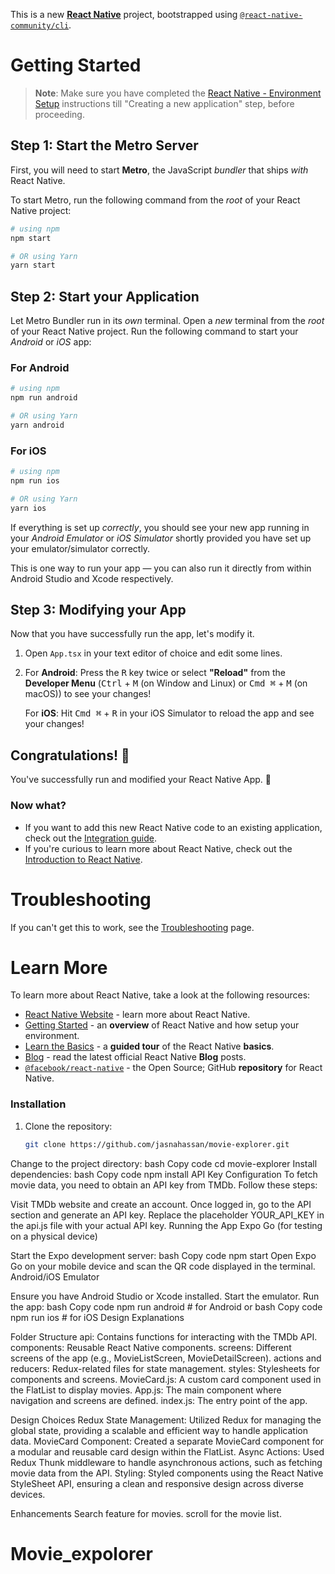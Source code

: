 This is a new [**React Native**](https://reactnative.dev) project, bootstrapped using [`@react-native-community/cli`](https://github.com/react-native-community/cli).

# Getting Started

>**Note**: Make sure you have completed the [React Native - Environment Setup](https://reactnative.dev/docs/environment-setup) instructions till "Creating a new application" step, before proceeding.

## Step 1: Start the Metro Server

First, you will need to start **Metro**, the JavaScript _bundler_ that ships _with_ React Native.

To start Metro, run the following command from the _root_ of your React Native project:

```bash
# using npm
npm start

# OR using Yarn
yarn start
```

## Step 2: Start your Application

Let Metro Bundler run in its _own_ terminal. Open a _new_ terminal from the _root_ of your React Native project. Run the following command to start your _Android_ or _iOS_ app:

### For Android

```bash
# using npm
npm run android

# OR using Yarn
yarn android
```

### For iOS

```bash
# using npm
npm run ios

# OR using Yarn
yarn ios
```

If everything is set up _correctly_, you should see your new app running in your _Android Emulator_ or _iOS Simulator_ shortly provided you have set up your emulator/simulator correctly.

This is one way to run your app — you can also run it directly from within Android Studio and Xcode respectively.

## Step 3: Modifying your App

Now that you have successfully run the app, let's modify it.

1. Open `App.tsx` in your text editor of choice and edit some lines.
2. For **Android**: Press the <kbd>R</kbd> key twice or select **"Reload"** from the **Developer Menu** (<kbd>Ctrl</kbd> + <kbd>M</kbd> (on Window and Linux) or <kbd>Cmd ⌘</kbd> + <kbd>M</kbd> (on macOS)) to see your changes!

   For **iOS**: Hit <kbd>Cmd ⌘</kbd> + <kbd>R</kbd> in your iOS Simulator to reload the app and see your changes!

## Congratulations! :tada:

You've successfully run and modified your React Native App. :partying_face:

### Now what?

- If you want to add this new React Native code to an existing application, check out the [Integration guide](https://reactnative.dev/docs/integration-with-existing-apps).
- If you're curious to learn more about React Native, check out the [Introduction to React Native](https://reactnative.dev/docs/getting-started).

# Troubleshooting

If you can't get this to work, see the [Troubleshooting](https://reactnative.dev/docs/troubleshooting) page.

# Learn More

To learn more about React Native, take a look at the following resources:

- [React Native Website](https://reactnative.dev) - learn more about React Native.
- [Getting Started](https://reactnative.dev/docs/environment-setup) - an **overview** of React Native and how setup your environment.
- [Learn the Basics](https://reactnative.dev/docs/getting-started) - a **guided tour** of the React Native **basics**.
- [Blog](https://reactnative.dev/blog) - read the latest official React Native **Blog** posts.
- [`@facebook/react-native`](https://github.com/facebook/react-native) - the Open Source; GitHub **repository** for React Native.


### Installation

1. Clone the repository:

   ```bash
   git clone https://github.com/jasnahassan/movie-explorer.git

Change to the project directory:
bash
Copy code
cd movie-explorer
Install dependencies:
bash
Copy code
npm install
API Key Configuration
To fetch movie data, you need to obtain an API key from TMDb. Follow these steps:

Visit TMDb website and create an account.
Once logged in, go to the API section and generate an API key.
Replace the placeholder YOUR_API_KEY in the api.js file with your actual API key.
Running the App
Expo Go (for testing on a physical device)

Start the Expo development server:
bash
Copy code
npm start
Open Expo Go on your mobile device and scan the QR code displayed in the terminal.
Android/iOS Emulator

Ensure you have Android Studio or Xcode installed.
Start the emulator.
Run the app:
bash
Copy code
npm run android  # for Android
or
bash
Copy code
npm run ios  # for iOS
Design Explanations

Folder Structure
api: Contains functions for interacting with the TMDb API.
components: Reusable React Native components.
screens: Different screens of the app (e.g., MovieListScreen, MovieDetailScreen).
actions and reducers: Redux-related files for state management.
styles: Stylesheets for components and screens.
MovieCard.js: A custom card component used in the FlatList to display movies.
App.js: The main component where navigation and screens are defined.
index.js: The entry point of the app.

Design Choices
Redux State Management: Utilized Redux for managing the global state, providing a scalable and efficient way to handle application data.
MovieCard Component: Created a separate MovieCard component for a modular and reusable card design within the FlatList.
Async Actions: Used Redux Thunk middleware to handle asynchronous actions, such as fetching movie data from the API.
Styling: Styled components using the React Native StyleSheet API, ensuring a clean and responsive design across diverse devices.


Enhancements
Search feature for movies.
scroll for the movie list.
# Movie_expolorer
